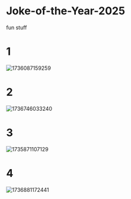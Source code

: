 # Joke-of-the-Year-2025
fun stuff
# 1
![1736087159259](https://github.com/user-attachments/assets/a61831aa-7365-4728-beda-3d7d279d8821)
# 2
![1736746033240](https://github.com/user-attachments/assets/7fd21dd1-f0be-462d-ac3c-672072af4320)
# 3
![1735871107129](https://github.com/user-attachments/assets/28dd9752-f483-4820-a634-d8718f3ee3e5)
# 4
![1736881172441](https://github.com/user-attachments/assets/a4adfae2-668c-4123-857e-196395dae476)
